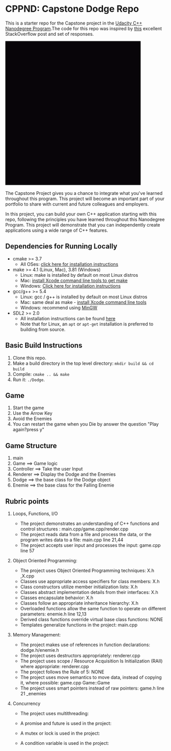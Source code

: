 # CPPND: Capstone Dodge Repo

This is a starter repo for the Capstone project in the [Udacity C++ Nanodegree Program](https://www.udacity.com/course/c-plus-plus-nanodegree--nd213).The code for this repo was inspired by [this](https://codereview.stackexchange.com/questions/212296/snake-game-in-c-with-sdl) excellent StackOverflow post and set of responses.

<img src="dodge.gif"/>

The Capstone Project gives you a chance to integrate what you've learned throughout this program. This project will become an important part of your portfolio to share with current and future colleagues and employers.

In this project, you can build your own C++ application starting with this repo, following the principles you have learned throughout this Nanodegree Program. This project will demonstrate that you can independently create applications using a wide range of C++ features.

## Dependencies for Running Locally
* cmake >= 3.7
  * All OSes: [click here for installation instructions](https://cmake.org/install/)
* make >= 4.1 (Linux, Mac), 3.81 (Windows)
  * Linux: make is installed by default on most Linux distros
  * Mac: [install Xcode command line tools to get make](https://developer.apple.com/xcode/features/)
  * Windows: [Click here for installation instructions](http://gnuwin32.sourceforge.net/packages/make.htm)
* gcc/g++ >= 5.4
  * Linux: gcc / g++ is installed by default on most Linux distros
  * Mac: same deal as make - [install Xcode command line tools](https://developer.apple.com/xcode/features/)
  * Windows: recommend using [MinGW](http://www.mingw.org/)
* SDL2 >= 2.0
  * All installation instructions can be found [here](https://wiki.libsdl.org/Installation)
  * Note that for Linux, an `apt` or `apt-get` installation is preferred to building from source.
## Basic Build Instructions

1. Clone this repo.
2. Make a build directory in the top level directory: `mkdir build && cd build`
3. Compile: `cmake .. && make`
4. Run it: `./Dodge`.

## Game
1. Start the game 
2. Use the Arrow Key 
3. Avoid the Enemies 
4. You can restart the game when you Die by answer the question "Play again?press y"

## Game Structure 
1. main
2. Game       ==> Game logic  
3. Controller ==> Take the user Input
4. Renderer   ==> Display the Dodge and the Enemies 
5. Dodge      ==> the base class for the Dodge object 
6. Enemie     ==> the base class for the Falling Enemie 

## Rubric points
1. Loops, Functions, I/O
   * The project demonstrates an understanding of C++ functions and control structures :
      main.cpp/game.cpp/render.cpp
   * The project reads data from a file and process the data, or the program writes data to a file:
      main.cpp line 21,44
   * The project accepts user input and processes the input:
      game.cpp line 57
	  
2. Object Oriented Programming:
   * The project uses Object Oriented Programming techniques:
       X.h ,X.cpp
   * Classes use appropriate access specifiers for class members:
	   X.h
   * Class constructors utilize member initialization lists:
       X.h
   * Classes abstract implementation details from their interfaces:
       X.h
   * Classes encapsulate behavior:
       X.h
   * Classes follow an appropriate inheritance hierarchy:
       X.h
   * Overloaded functions allow the same function to operate on different parameters:
       enemie.h line 12,13
   * Derived class functions override virtual base class functions:
      NONE
   * Templates generalize functions in the project:
      main.cpp
   
3. Memory Management:
   * The project makes use of references in function declarations: 
       dodge.h/enemie.h
   * The project uses destructors appropriately:
       renderer.cpp
   * The project uses scope / Resource Acquisition Is Initialization (RAII) where appropriate:
      renderer.cpp
   * The project follows the Rule of 5:
       NONE
   * The project uses move semantics to move data, instead of copying it, where possible:
      game.cpp Game::Game
   * The project uses smart pointers instead of raw pointers:
      game.h line 21 _enemies
   
4. Concurrency
   * The project uses multithreading: 
   
   * A promise and future is used in the project:
   
   * A mutex or lock is used in the project:
   
   * A condition variable is used in the project:
   
